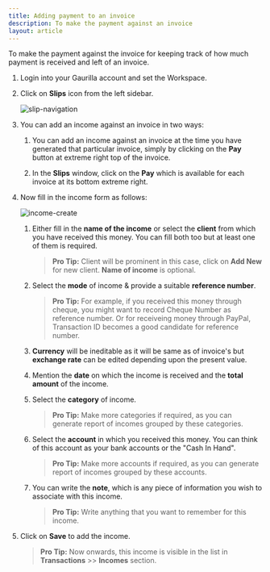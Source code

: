 ```yaml
---
title: Adding payment to an invoice
description: To make the payment against an invoice
layout: article
---
```

To make the payment against the invoice for keeping track of how much payment is received and left of an invoice.

1. Login into your Gaurilla account and set the Workspace.

2. Click on **Slips** icon from the left sidebar.

	![slip-navigation]()

3. You can add an income against an invoice in two ways:

	1. You can add an income against an invoice at the time you have generated that particular invoice, simply by clicking on the **Pay** button at extreme right top of the invoice.

	2. In the **Slips** window, click on the **Pay** which is available for each invoice at its bottom extreme right.

3. Now fill in the income form as follows:

	![income-create]({{site.url}}/images/income/income-create.png)

	1. Either fill in the **name of the income** or select the **client** from which you have received this money. You can fill both too but at least one of them is required.

		> **Pro Tip:** Client will be prominent in this case, click on **Add New** for new client. **Name of income** is optional.

	2. Select the **mode** of income & provide a suitable **reference number**.

		> **Pro Tip:** For example, if you received this money through cheque, you might want to record Cheque Number as reference number. Or for receiveing money through PayPal, Transaction ID becomes a good candidate for reference number.

	3. **Currency** will be ineditable as it will be same as of invoice's but **exchange rate** can be edited depending upon the present value.

	4. Mention the **date** on which the income is received and the **total amount** of the income.

	5. Select the **category** of income.

		> **Pro Tip:** Make more categories if required, as you can generate report of incomes grouped by these categories.

	6. Select the **account** in which you received this money. You can think of this account as your bank accounts or the "Cash In Hand".
	
		> **Pro Tip:** Make more accounts if required, as you can generate report of incomes grouped by these accounts.	

	7. You can write the **note**, which is any piece of information you wish to associate with this income.

		> **Pro Tip:** Write anything that you want to remember for this income.

4. Click on **Save** to add the income.

	> **Pro Tip:** Now onwards, this income is visible in the list in **Transactions** >> **Incomes** section.
